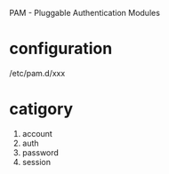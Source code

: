 PAM - Pluggable Authentication Modules

# configuration

/etc/pam.d/xxx

# catigory

1. account
2. auth
3. password
4. session

